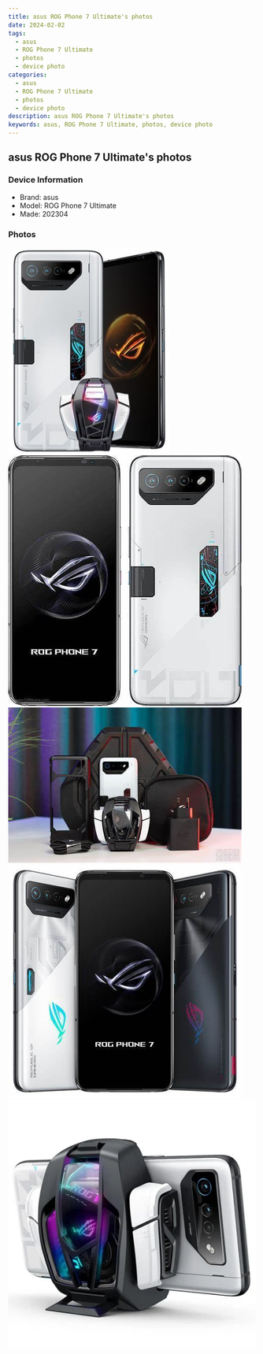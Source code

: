 ```yaml
---
title: asus ROG Phone 7 Ultimate's photos
date: 2024-02-02
tags: 
  - asus
  - ROG Phone 7 Ultimate
  - photos
  - device photo
categories: 
  - asus
  - ROG Phone 7 Ultimate
  - photos
  - device photo
description: asus ROG Phone 7 Ultimate's photos
keywords: asus, ROG Phone 7 Ultimate, photos, device photo
---
```


## asus ROG Phone 7 Ultimate's photos

### Device Information

- Brand: asus
- Model: ROG Phone 7 Ultimate
- Made: 202304

### Photos

![/images/best-assets/devices/asus/asus-rog-phone-7-ultimate/1.jpg](/images/best-assets/devices/asus/asus-rog-phone-7-ultimate/1.jpg)
![/images/best-assets/devices/asus/asus-rog-phone-7-ultimate/2.jpg](/images/best-assets/devices/asus/asus-rog-phone-7-ultimate/2.jpg)
![/images/best-assets/devices/asus/asus-rog-phone-7-ultimate/3.jpg](/images/best-assets/devices/asus/asus-rog-phone-7-ultimate/3.jpg)
![/images/best-assets/devices/asus/asus-rog-phone-7-ultimate/4.jpg](/images/best-assets/devices/asus/asus-rog-phone-7-ultimate/4.jpg)
![/images/best-assets/devices/asus/asus-rog-phone-7-ultimate/5.jpg](/images/best-assets/devices/asus/asus-rog-phone-7-ultimate/5.jpg)
